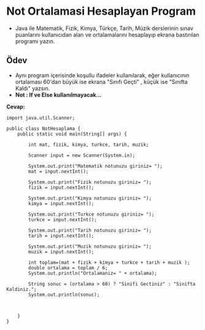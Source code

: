 # Not Ortalamasi Hesaplayan Program

* Java ile Matematik, Fizik, Kimya, Türkçe, Tarih, Müzik derslerinin sınav puanlarını kullanıcıdan alan ve ortalamalarını hesaplayıp ekrana bastırılan programı yazın.

## Ödev

* Aynı program içerisinde koşullu ifadeler kullanılarak, eğer kullanıcının ortalaması 60'dan büyük ise ekrana "Sınıfı Geçti" , küçük ise "Sınıfta Kaldı" yazsın.
* **Not : If ve Else kullanılmayacak...**

**Cevap:**
```
import java.util.Scanner;

public class NotHesaplama {
    public static void main(String[] args) {

        int mat, fizik, kimya, turkce, tarih, muzik;

        Scanner input = new Scanner(System.in);

        System.out.print("Matematik notunuzu giriniz= ");
        mat = input.nextInt();

        System.out.print("Fizik notunuzu giriniz= ");
        fizik = input.nextInt();

        System.out.print("Kimya notunuzu giriniz= ");
        kimya = input.nextInt();

        System.out.print("Turkce notunuzu giriniz= ");
        turkce = input.nextInt();

        System.out.print("Tarih notunuzu giriniz= ");
        tarih = input.nextInt();

        System.out.print("Muzik notunuzu giriniz= ");
        muzik = input.nextInt();

        int toplam=(mat + fizik + kimya + turkce + tarih + muzik );
        double ortalama = toplam / 6;
        System.out.println("Ortalamaniz= " + ortalama);

        String sonuc = (ortalama > 60) ? "Sinifi Gectiniz" : "Sinifta Kaldiniz.";
        System.out.println(sonuc);



    }
}


```
